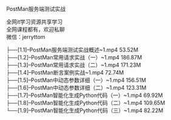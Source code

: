 PostMan服务端测试实战

全网it学习资源共享学习<br>全网课程都有，欢迎私聊<br>微信：jerryttom<br>

├──[1.1]–PostMan服务端测试实战概述~1.mp4 53.52M<br> ├──[1.2]–PostMan常用请求实战（一）~1.mp4 186.87M<br> ├──[1.3]–PostMan常用请求实战（二）~1.mp4 171.23M<br> ├──[1.4]–PostMan断言案例实战~1.mp4 72.74M<br> ├──[1.5]–PostMan中动态参数详细（一）~1.mp4 156.51M<br> ├──[1.6]–PostMan中动态参数详细（二）~1.mp4 123.31M<br> ├──[1.7]–PostMan智能化生成Python代码（一）~1.mp4 69.92M<br> ├──[1.8]–PostMan智能化生成Python代码（二）~1.mp4 109.65M<br> └──[1.9]–PostMan智能化生成Python代码（三）~1.mp4 82.22M
